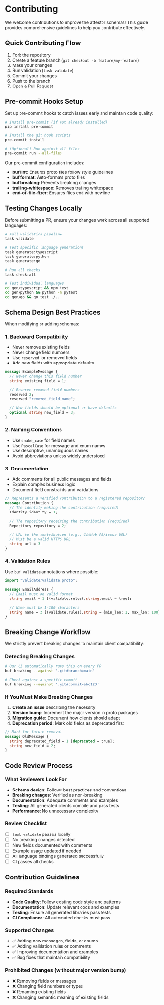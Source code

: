 # Contributing

We welcome contributions to improve the attestor schemas! This guide provides comprehensive guidelines to help you contribute effectively.

## Quick Contributing Flow

1. Fork the repository
2. Create a feature branch (`git checkout -b feature/my-feature`)
3. Make your changes
4. Run validation (`task validate`)
5. Commit your changes
6. Push to the branch
7. Open a Pull Request

## Pre-commit Hooks Setup

Set up pre-commit hooks to catch issues early and maintain code quality:

```bash
# Install pre-commit (if not already installed)
pip install pre-commit

# Install the git hook scripts
pre-commit install

# (Optional) Run against all files
pre-commit run --all-files
```

Our pre-commit configuration includes:
- **buf lint**: Ensures proto files follow style guidelines
- **buf format**: Auto-formats proto files
- **buf breaking**: Prevents breaking changes
- **trailing-whitespace**: Removes trailing whitespace
- **end-of-file-fixer**: Ensures files end with newline

## Testing Changes Locally

Before submitting a PR, ensure your changes work across all supported languages:

```bash
# Full validation pipeline
task validate

# Test specific language generations
task generate:typescript
task generate:python
task generate:go

# Run all checks
task check:all

# Test individual languages
cd gen/typescript && npm test
cd gen/python && python -m pytest
cd gen/go && go test ./...
```

## Schema Design Best Practices

When modifying or adding schemas:

### 1. **Backward Compatibility**
- Never remove existing fields
- Never change field numbers
- Use `reserved` for removed fields
- Add new fields with appropriate defaults

```protobuf
message ExampleMessage {
  // Never change this field number
  string existing_field = 1;
  
  // Reserve removed field numbers
  reserved 2;
  reserved "removed_field_name";
  
  // New fields should be optional or have defaults
  optional string new_field = 3;
}
```

### 2. **Naming Conventions**
- Use `snake_case` for field names
- Use `PascalCase` for message and enum names
- Use descriptive, unambiguous names
- Avoid abbreviations unless widely understood

### 3. **Documentation**
- Add comments for all public messages and fields
- Explain complex business logic
- Document field constraints and validations

```protobuf
// Represents a verified contribution to a registered repository
message Contribution {
  // The identity making the contribution (required)
  Identity identity = 1;
  
  // The repository receiving the contribution (required)
  Repository repository = 2;
  
  // URL to the contribution (e.g., GitHub PR/issue URL)
  // Must be a valid HTTPS URL
  string url = 3;
}
```

### 4. **Validation Rules**
Use `buf validate` annotations where possible:

```protobuf
import "validate/validate.proto";

message EmailAddress {
  // Email must be valid format
  string email = 1 [(validate.rules).string.email = true];
  
  // Name must be 1-100 characters
  string name = 2 [(validate.rules).string = {min_len: 1, max_len: 100}];
}
```

## Breaking Change Workflow

We strictly prevent breaking changes to maintain client compatibility:

### Detecting Breaking Changes
```bash
# Our CI automatically runs this on every PR
buf breaking --against '.git#branch=main'

# Check against a specific commit
buf breaking --against '.git#commit=abc123'
```

### If You Must Make Breaking Changes
1. **Create an issue** describing the necessity
2. **Version bump**: Increment the major version in proto packages
3. **Migration guide**: Document how clients should adapt
4. **Deprecation period**: Mark old fields as deprecated first

```protobuf
// Mark for future removal
message OldMessage {
  string deprecated_field = 1 [deprecated = true];
  string new_field = 2;
}
```

## Code Review Process

### What Reviewers Look For
- **Schema design**: Follows best practices and conventions
- **Breaking changes**: Verified as non-breaking
- **Documentation**: Adequate comments and examples
- **Testing**: All generated clients compile and pass tests
- **Performance**: No unnecessary complexity

### Review Checklist
- [ ] `task validate` passes locally
- [ ] No breaking changes detected
- [ ] New fields documented with comments
- [ ] Example usage updated if needed
- [ ] All language bindings generated successfully
- [ ] CI passes all checks

## Contribution Guidelines

### Required Standards
- **Code Quality**: Follow existing code style and patterns
- **Documentation**: Update relevant docs and examples
- **Testing**: Ensure all generated libraries pass tests
- **CI Compliance**: All automated checks must pass

### Supported Changes
- ✅ Adding new messages, fields, or enums
- ✅ Adding validation rules or comments
- ✅ Improving documentation and examples
- ✅ Bug fixes that maintain compatibility

### Prohibited Changes (without major version bump)
- ❌ Removing fields or messages
- ❌ Changing field numbers or types
- ❌ Renaming existing fields
- ❌ Changing semantic meaning of existing fields